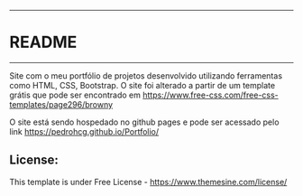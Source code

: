 -----------------------
# README
-----------------------
Site com o meu portfólio de projetos desenvolvido utilizando ferramentas como HTML, CSS, Bootstrap. O site foi alterado a partir de um template grátis que pode ser encontrado em https://www.free-css.com/free-css-templates/page296/browny

O site está sendo hospedado no github pages e pode ser acessado pelo link https://pedrohcg.github.io/Portfolio/

License:
-----------------------
This template is under Free License - https://www.themesine.com/license/
